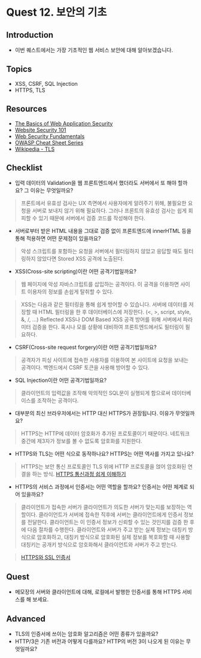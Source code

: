 # Quest 12. 보안의 기초

## Introduction

- 이번 퀘스트에서는 가장 기초적인 웹 서비스 보안에 대해 알아보겠습니다.

## Topics

- XSS, CSRF, SQL Injection
- HTTPS, TLS

## Resources

- [The Basics of Web Application Security](https://martinfowler.com/articles/web-security-basics.html)
- [Website Security 101](https://spyrestudios.com/web-security-101/)
- [Web Security Fundamentals](https://www.shopify.com.ng/partners/blog/web-security-2018)
- [OWASP Cheat Sheet Series](https://cheatsheetseries.owasp.org/)
- [Wikipedia - TLS](https://en.wikipedia.org/wiki/Transport_Layer_Security)

## Checklist

- 입력 데이터의 Validation을 웹 프론트엔드에서 했더라도 서버에서 또 해야 할까요? 그 이유는 무엇일까요?

> 프론트에서 유효성 검사는 UX 측면에서 사용자에게 알려주기 위해, 불필요한 요청을 서버로 보내지 않기 위해 필요하다.
> 그러나 프론트의 유효성 검사는 쉽게 회피할 수 있기 때문에 서버에서 검증 코드를 작성해야 한다.

- 서버로부터 받은 HTML 내용을 그대로 검증 없이 프론트엔드에 innerHTML 등을 통해 적용하면 어떤 문제점이 있을까요?

> 악성 스크립트를 포함하는 요청을 서버에서 필터링하지 않았고 응답할 때도 필터링하지 않았다면 Stored XSS 공격에 노출된다.

- XSS(Cross-site scripting)이란 어떤 공격기법일까요?

> 웹 페이지에 악성 자바스크립트를 삽입하는 공격이다. 이 공격을 이용하면 사이트 이용자의 정보를 손쉽게 탈취할 수 있다.

> XSS는 다음과 같은 필터링을 통해 쉽게 방어할 수 있습니다.
> 서버에 데이터를 저장할 때 HTML 필터링을 한 후 데이터베이스에 저장한다. (<, >, script, style, &, /, ...)
> Reflected XSS나 DOM Based XSS 공격 방어를 위해 서버에서 파라미터 검증을 한다.
> 혹시나 모를 상황에 대비하여 프론트엔드에서도 필터링이 필요하다.

- CSRF(Cross-site request forgery)이란 어떤 공격기법일까요?

> 공격자가 피싱 사이트에 접속한 사용자를 이용하여 본 사이트에 요청을 보내는 공격이다.
> 백엔드에서 CSRF 토큰을 사용해 방어할 수 있다.

- SQL Injection이란 어떤 공격기법일까요?

> 클라이언트의 입력값을 조작해 악의적인 SQL문이 실행되게 함으로써 데이터베이스를 조작하는 공격이다.

- 대부분의 최신 브라우저에서는 HTTP 대신 HTTPS가 권장됩니다. 이유가 무엇일까요?

> HTTPS는 HTTP에 데이터 암호화가 추가된 프로토콜이기 때문이다. 네트워크 중간에 제3자가 정보를 볼 수 없도록 암호화를 지원한다.

- HTTPS와 TLS는 어떤 식으로 동작하나요? HTTPS는 어떤 역사를 가지고 있나요?

> HTTPS는 보안 통신 프로토콜인 TLS 위에 HTTP 프로토콜을 얹어 암호화된 연결을 하는 방식.
> [HTTPS 통신과정 쉽게 이해하기](https://aws-hyoh.tistory.com/entry/HTTPS-%ED%86%B5%EC%8B%A0%EA%B3%BC%EC%A0%95-%EC%89%BD%EA%B2%8C-%EC%9D%B4%ED%95%B4%ED%95%98%EA%B8%B0-3SSL-Handshake)

- HTTPS의 서비스 과정에서 인증서는 어떤 역할을 할까요? 인증서는 어떤 체계로 되어 있을까요?

> 클라이언트가 접속한 서버가 클라이언트가 의도한 서버가 맞는지를 보장하는 역할이다.
> 클라이언트가 서버에 접속한 직후에 서버는 클라이언트에게 인증서 정보를 전달한다.
> 클라이언트는 이 인증서 정보가 신뢰할 수 있는 것인지를 검증 한 후에 다음 절차를 수행한다.
> 클라이언트와 서버가 주고 받는 실제 정보는 대칭키 방식으로 암호화하고, 대칭키 방식으로 암호화된 실제 정보를 복호화할 때 사용할 대칭키는 공개키 방식으로 암호화해서 클라이언트와 서버가 주고 받는다.

> [HTTPS와 SSL 인증서](https://opentutorials.org/course/228/4894)

## Quest

- 메모장의 서버와 클라이언트에 대해, 로컬에서 발행한 인증서를 통해 HTTPS 서비스를 해 보세요.

## Advanced

- TLS의 인증서에 쓰이는 암호화 알고리즘은 어떤 종류가 있을까요?
- HTTP/3은 기존 버전과 어떻게 다를까요? HTTP의 버전 3이 나오게 된 이유는 무엇일까요?

